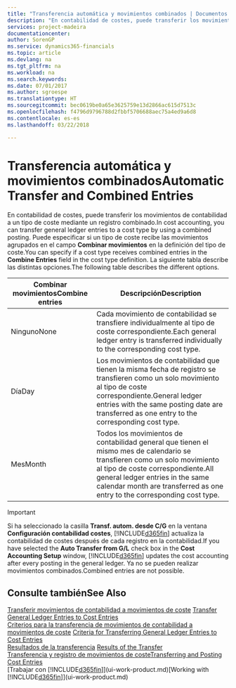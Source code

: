 ```yaml
---
title: "Transferencia automática y movimientos combinados | Documentos de Microsoft"
description: "En contabilidad de costes, puede transferir los movimientos de contabilidad a un tipo de coste mediante un registro combinado. Puede especificar si un tipo de coste recibe las movimientos agrupados en el campo **Combinar movimientos** en la definición del tipo de coste. La siguiente tabla describe las distintas opciones."
services: project-madeira
documentationcenter: 
author: SorenGP
ms.service: dynamics365-financials
ms.topic: article
ms.devlang: na
ms.tgt_pltfrm: na
ms.workload: na
ms.search.keywords: 
ms.date: 07/01/2017
ms.author: sgroespe
ms.translationtype: HT
ms.sourcegitcommit: bec0619be0a65e3625759e13d2866ac615d7513c
ms.openlocfilehash: f4796d9796788d2fbbf5706688aec75a4ed9a6d8
ms.contentlocale: es-es
ms.lasthandoff: 03/22/2018

---
```

# <a name="automatic-transfer-and-combined-entries"></a><span data-ttu-id="9919d-105">Transferencia automática y movimientos combinados</span><span class="sxs-lookup"><span data-stu-id="9919d-105">Automatic Transfer and Combined Entries</span></span>
<span data-ttu-id="9919d-106">En contabilidad de costes, puede transferir los movimientos de contabilidad a un tipo de coste mediante un registro combinado.</span><span class="sxs-lookup"><span data-stu-id="9919d-106">In cost accounting, you can transfer general ledger entries to a cost type by using a combined posting.</span></span> <span data-ttu-id="9919d-107">Puede especificar si un tipo de coste recibe las movimientos agrupados en el campo **Combinar movimientos** en la definición del tipo de coste.</span><span class="sxs-lookup"><span data-stu-id="9919d-107">You can specify if a cost type receives combined entries in the **Combine Entries** field in the cost type definition.</span></span> <span data-ttu-id="9919d-108">La siguiente tabla describe las distintas opciones.</span><span class="sxs-lookup"><span data-stu-id="9919d-108">The following table describes the different options.</span></span>  

|<span data-ttu-id="9919d-109">Combinar movimientos</span><span class="sxs-lookup"><span data-stu-id="9919d-109">Combine entries</span></span>|<span data-ttu-id="9919d-110">Descripción</span><span class="sxs-lookup"><span data-stu-id="9919d-110">Description</span></span>|  
|---------------------|-----------------|  
|<span data-ttu-id="9919d-111">Ninguno</span><span class="sxs-lookup"><span data-stu-id="9919d-111">None</span></span>|<span data-ttu-id="9919d-112">Cada movimiento de contabilidad se transfiere individualmente al tipo de coste correspondiente.</span><span class="sxs-lookup"><span data-stu-id="9919d-112">Each general ledger entry is transferred individually to the corresponding cost type.</span></span>|  
|<span data-ttu-id="9919d-113">Día</span><span class="sxs-lookup"><span data-stu-id="9919d-113">Day</span></span>|<span data-ttu-id="9919d-114">Los movimientos de contabilidad que tienen la misma fecha de registro se transfieren como un solo movimiento al tipo de coste correspondiente.</span><span class="sxs-lookup"><span data-stu-id="9919d-114">General ledger entries with the same posting date are transferred as one entry to the corresponding cost type.</span></span>|  
|<span data-ttu-id="9919d-115">Mes</span><span class="sxs-lookup"><span data-stu-id="9919d-115">Month</span></span>|<span data-ttu-id="9919d-116">Todos los movimientos de contabilidad general que tienen el mismo mes de calendario se transfieren como un solo movimiento al tipo de coste correspondiente.</span><span class="sxs-lookup"><span data-stu-id="9919d-116">All general ledger entries in the same calendar month are transferred as one entry to the corresponding cost type.</span></span>|  

> [!IMPORTANT]  
>  <span data-ttu-id="9919d-117">Si ha seleccionado la casilla **Transf. autom. desde C/G** en la ventana **Configuración contabilidad costes**, [!INCLUDE[d365fin](includes/d365fin_md.md)] actualiza la contabilidad de costes después de cada registro en la contabilidad.</span><span class="sxs-lookup"><span data-stu-id="9919d-117">If you have selected the **Auto Transfer from G/L** check box in the **Cost Accounting Setup** window, [!INCLUDE[d365fin](includes/d365fin_md.md)] updates the cost accounting after every posting in the general ledger.</span></span> <span data-ttu-id="9919d-118">Ya no se pueden realizar movimientos combinados.</span><span class="sxs-lookup"><span data-stu-id="9919d-118">Combined entries are not possible.</span></span>  

## <a name="see-also"></a><span data-ttu-id="9919d-119">Consulte también</span><span class="sxs-lookup"><span data-stu-id="9919d-119">See Also</span></span>  
 <span data-ttu-id="9919d-120">[Transferir movimientos de contabilidad a movimientos de coste](finance-how-to-transfer-general-ledger-entries-to-cost-entries.md) </span><span class="sxs-lookup"><span data-stu-id="9919d-120">[Transfer General Ledger Entries to Cost Entries](finance-how-to-transfer-general-ledger-entries-to-cost-entries.md) </span></span>  
 <span data-ttu-id="9919d-121">[Criterios para la transferencia de movimientos de contabilidad a movimientos de coste](finance-criteria-for-transferring-general-ledger-entries-to-cost-entries.md) </span><span class="sxs-lookup"><span data-stu-id="9919d-121">[Criteria for Transferring General Ledger Entries to Cost Entries](finance-criteria-for-transferring-general-ledger-entries-to-cost-entries.md) </span></span>  
 <span data-ttu-id="9919d-122">[Resultados de la transferencia](finance-results-of-the-transfer.md) </span><span class="sxs-lookup"><span data-stu-id="9919d-122">[Results of the Transfer](finance-results-of-the-transfer.md) </span></span>  
 [<span data-ttu-id="9919d-123">Transferencia y registro de movimientos de coste</span><span class="sxs-lookup"><span data-stu-id="9919d-123">Transferring and Posting Cost Entries</span></span>](finance-transfer-and-post-cost-entries.md)  
 <span data-ttu-id="9919d-124">[Trabajar con [!INCLUDE[d365fin](includes/d365fin_md.md)]](ui-work-product.md)</span><span class="sxs-lookup"><span data-stu-id="9919d-124">[Working with [!INCLUDE[d365fin](includes/d365fin_md.md)]](ui-work-product.md)</span></span>

